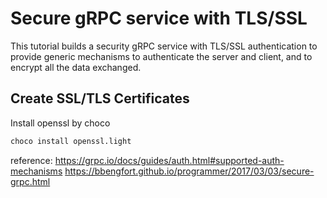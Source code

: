 # Secure gRPC service with TLS/SSL

This tutorial builds a security gRPC service with TLS/SSL authentication to provide generic mechanisms to authenticate the server and client, and to encrypt all the data exchanged.

## Create SSL/TLS Certificates

Install openssl by choco

```cmd
choco install openssl.light
```

reference:
https://grpc.io/docs/guides/auth.html#supported-auth-mechanisms
https://bbengfort.github.io/programmer/2017/03/03/secure-grpc.html
